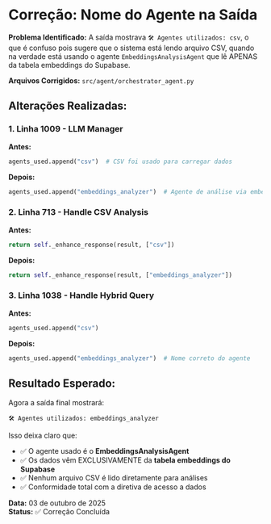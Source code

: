 # Correção: Nome do Agente na Saída

**Problema Identificado:** 
A saída mostrava `🛠️ Agentes utilizados: csv`, o que é confuso pois sugere que o sistema está lendo arquivo CSV, quando na verdade está usando o agente `EmbeddingsAnalysisAgent` que lê APENAS da tabela embeddings do Supabase.

**Arquivos Corrigidos:**
`src/agent/orchestrator_agent.py`

## Alterações Realizadas:

### 1. Linha 1009 - LLM Manager
**Antes:**
```python
agents_used.append("csv")  # CSV foi usado para carregar dados
```

**Depois:**
```python
agents_used.append("embeddings_analyzer")  # Agente de análise via embeddings
```

### 2. Linha 713 - Handle CSV Analysis
**Antes:**
```python
return self._enhance_response(result, ["csv"])
```

**Depois:**
```python
return self._enhance_response(result, ["embeddings_analyzer"])
```

### 3. Linha 1038 - Handle Hybrid Query
**Antes:**
```python
agents_used.append("csv")
```

**Depois:**
```python
agents_used.append("embeddings_analyzer")  # Nome correto do agente
```

## Resultado Esperado:

Agora a saída final mostrará:
```
🛠️ Agentes utilizados: embeddings_analyzer
```

Isso deixa claro que:
- ✅ O agente usado é o **EmbeddingsAnalysisAgent**
- ✅ Os dados vêm EXCLUSIVAMENTE da **tabela embeddings do Supabase**
- ✅ Nenhum arquivo CSV é lido diretamente para análises
- ✅ Conformidade total com a diretiva de acesso a dados

**Data:** 03 de outubro de 2025  
**Status:** ✅ Correção Concluída
